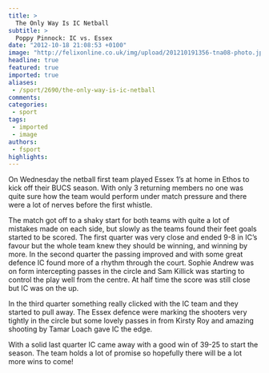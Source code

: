 ```yaml
---
title: >
  The Only Way Is IC Netball
subtitle: >
  Poppy Pinnock: IC vs. Essex
date: "2012-10-18 21:08:53 +0100"
image: "http://felixonline.co.uk/img/upload/201210191356-tna08-photo.jpg"
headline: true
featured: true
imported: true
aliases:
 - /sport/2690/the-only-way-is-ic-netball
comments:
categories:
 - sport
tags:
 - imported
 - image
authors:
 - fsport
highlights:
---
```


On Wednesday the netball first team played Essex 1’s at home in Ethos to kick off their BUCS season. With only 3 returning members no one was quite sure how the team would perform under match pressure and there were a lot of nerves before the first whistle.

The match got off to a shaky start for both teams with quite a lot of mistakes made on each side, but slowly as the teams found their feet goals started to be scored. The first quarter was very close and ended 9-8 in IC’s favour but the whole team knew they should be winning, and winning by more.
 In the second quarter the passing improved and with some great defence IC found more of a rhythm through the court. Sophie Andrew was on form intercepting passes in the circle and Sam Killick was starting to control the play well from the centre. At half time the score was still close but IC was on the up.

In the third quarter something really clicked with the IC team and they started to pull away. The Essex defence were marking the shooters very tightly in the circle but some lovely passes in from Kirsty Roy and amazing shooting by Tamar Loach gave IC the edge.

With a solid last quarter IC came away with a good win of 39-25 to start the season. The team holds a lot of promise so hopefully there will be a lot more wins to come!
